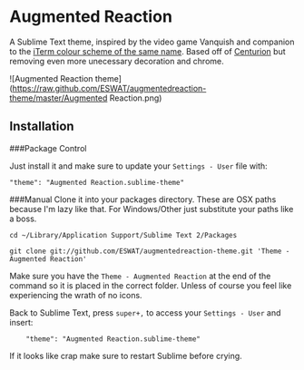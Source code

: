 Augmented Reaction
==================

A Sublime Text theme, inspired by the video game Vanquish and companion to the [iTerm colour scheme of the same name](https://github.com/ESWAT/augmented-reaction.itermcolors). Based off of [Centurion](https://github.com/allanhortle/Centurion) but removing even more unecessary decoration and chrome.

![Augmented Reaction theme](https://raw.github.com/ESWAT/augmentedreaction-theme/master/Augmented Reaction.png)

Installation
------------------------------------------------------------------------
###Package Control

Just install it and make sure to update your `Settings - User` file with:

    "theme": "Augmented Reaction.sublime-theme"

###Manual
Clone it into your packages directory. These are OSX paths because I'm lazy like that. For Windows/Other just substitute your paths like a boss.

    cd ~/Library/Application Support/Sublime Text 2/Packages

    git clone git://github.com/ESWAT/augmentedreaction-theme.git 'Theme - Augmented Reaction'

Make sure you have the `Theme - Augmented Reaction` at the end of the command so it is placed in the correct folder.
Unless of course you feel like experiencing the wrath of no icons.

Back to Sublime Text, press `super+,` to access your `Settings - User` and insert:

        "theme": "Augmented Reaction.sublime-theme"

If it looks like crap make sure to restart Sublime before crying.
